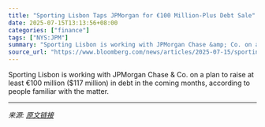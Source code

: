 ```yaml
---
title: "Sporting Lisbon Taps JPMorgan for €100 Million-Plus Debt Sale"
date: 2025-07-15T13:13:56+08:00
categories: ["finance"]
tags: ["NYS:JPM"]
summary: "Sporting Lisbon is working with JPMorgan Chase &amp; Co. on a plan to raise at least €100 million ($117 million) in debt in the coming months, according to people familiar with the matter."
source_url: "https://www.bloomberg.com/news/articles/2025-07-15/sporting-lisbon-taps-jpmorgan-for-100-million-plus-debt-sale"
---
```


Sporting Lisbon is working with JPMorgan Chase &amp; Co. on a plan to raise at least €100 million ($117 million) in debt in the coming months, according to people familiar with the matter.

---

*来源: [原文链接](https://www.bloomberg.com/news/articles/2025-07-15/sporting-lisbon-taps-jpmorgan-for-100-million-plus-debt-sale)*

